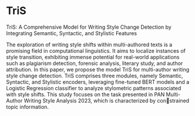 # TriS
TriS: A Comprehensive Model for Writing Style Change Detection by Integrating Semantic, Syntactic, and Stylistic Features

The exploration of writing style shifts within multi-authored texts is a promising field in
computational linguistics. It aims to localize instances of style transition, exhibiting immense
potential for real-world applications such as plagiarism detection, forensic analysis, literary
study, and author attribution. In this paper, we propose the model TriS for multi-author
writing style change detection. TriS comprises three modules, namely Semantic, Syntactic,
and Stylistic encoders, leveraging fine-tuned BERT models and a Logistic Regression classifier
to analyze stylometric patterns associated with style shifts. This study focuses on the task
presented in PAN Multi-Author Writing Style Analysis 2023, which is characterized by constrained topic information.
